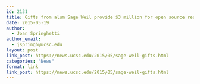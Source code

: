 ```yaml
---
id: 2131
title: Gifts from alum Sage Weil provide $3 million for open source research at UC Santa Cruz
date: 2015-05-19
author:
  - Joan Springhetti
author_email:
  - jspringh@ucsc.edu
layout: post
link_post: https://news.ucsc.edu/2015/05/sage-weil-gifts.html
categories: "News"
format: link
link_post: https://news.ucsc.edu/2015/05/sage-weil-gifts.html
---
```

